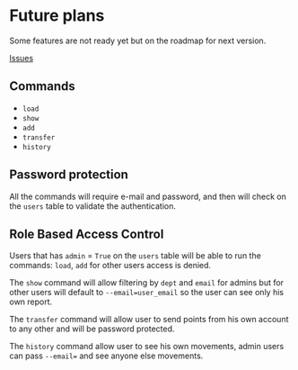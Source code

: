 # Future plans

Some features are not ready yet but on the roadmap for next version.

[Issues](https://github.com/fkeil/dundie-rewards/issues)

## Commands

- `load`
- `show`
- `add`
- `transfer`
- `history`

## Password protection

All the commands will require e-mail and password, and then will
check on the `users` table to validate the authentication.

## Role Based Access Control

Users that has `admin` = `True` on the `users` table will be able to
run the commands:  `load`, `add` for other users  access is denied.

The `show` command will allow filtering by `dept` and `email` for admins
but for other users will default to `--email=user_email` so the user
can see only his own report.

The `transfer` command will allow user to send points from his own account
to any other and will be password protected.

The `history` command allow user to see his own movements, admin users can
pass `--email=` and see anyone else movements.